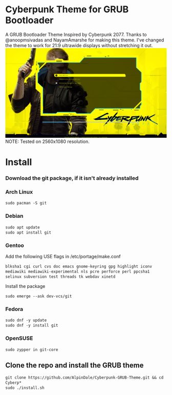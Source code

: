 # Cyberpunk Theme for GRUB Bootloader
A GRUB Bootloader Theme Inspired by Cyberpunk 2077.
Thanks to @anoopmsivadas and NayamAmarshe for making this theme. I've changed the theme to work for 21:9 ultrawide displays without stretching it out.
![Preview](Screenshots/screenshot.png)
NOTE: Tested on 2560x1080 resolution.

# Install

### Download the git package, if it isn't already installed

### Arch Linux
```shell
sudo pacman -S git
```

### Debian
```shell
sudo apt update
sudo apt install git
```

### Gentoo
Add the following USE flags in /etc/portage/make.conf
```shell
blksha1 cgi curl cvs doc emacs gnome-keyring gpg highlight iconv mediawiki mediawiki-experimental nls pcre perforce perl ppcsha1 selinux subversion test threads tk webdav xinetd
```
Install the package
```shell
sudo emerge --ask dev-vcs/git
```

### Fedora
```shell
sudo dnf -y update
sudo dnf -y install git
```

### OpenSUSE
```shell
sudo zypper in git-core
```


## Clone the repo and install the GRUB theme

```shell
git clone https://github.com/AlpinDale/Cyberpunk-GRUB-Theme.git && cd Cyberp*
sudo ./install.sh
```




